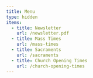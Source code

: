 ```yaml
---
title: Menu
type: hidden
items:
  - title: Newsletter
    url: /newsletter.pdf
  - title: Mass Times
    url: /mass-times
  - title: Sacraments
    url: /sacraments
  - title: Church Opening Times
    url: /church-opening-times
---
```


